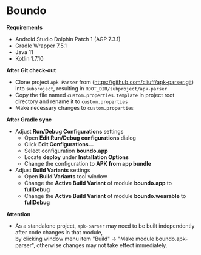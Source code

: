 # Boundo

**Requirements**
- Android Studio Dolphin Patch 1 (AGP 7.3.1)
- Gradle Wrapper 7.5.1
- Java 11
- Kotlin 1.7.10

**After Git check-out**
- Clone project `Apk Parser` from (https://github.com/cliuff/apk-parser.git) into `subproject`, 
  resulting in `ROOT_DIR/subproject/apk-parser`
- Copy the file named `custom.properties.template` in project root directory and rename it to `custom.properties`
- Make necessary changes to `custom.properties`

**After Gradle sync**
- Adjust **Run/Debug Configurations** settings
    - Open **Edit Run/Debug configurations** dialog
    - Click **Edit Configurations...**
    - Select configuration **boundo.app**
    - Locate **deploy** under **Installation Options**
    - Change the configuration to **APK from app bundle**
- Adjust **Build Variants** settings
    - Open **Build Variants** tool window
    - Change the **Active Build Variant** of module **boundo.app** to **fullDebug**
    - Change the **Active Build Variant** of module **boundo.wearable** to **fullDebug**

**Attention**
- As a standalone project, `apk-parser` may need to be built independently after code changes in that module,  
  by clicking window menu item "Build" -> "Make module boundo.apk-parser",
  otherwise changes may not take effect immediately.
